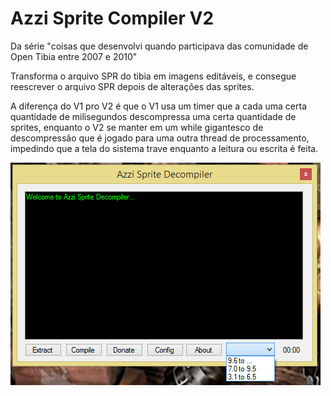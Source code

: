 # Azzi Sprite Compiler V2
Da série "coisas que desenvolvi quando participava das comunidade de Open Tibia entre 2007 e 2010"

Transforma o arquivo SPR do tibia em imagens editáveis, e consegue reescrever o arquivo SPR depois
de alterações das sprites.

A diferença do V1 pro V2 é que o V1 usa um timer que a cada uma certa
quantidade de milisegundos descompressa uma certa quantidade de sprites, enquanto o V2 se manter em 
um while gigantesco de descompressão que é jogado para uma outra thread de processamento, impedindo
que a tela do sistema trave enquanto a leitura ou escrita é feita.

![alt tag](docs/print.png)